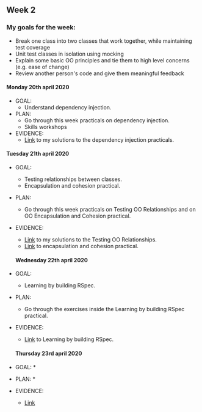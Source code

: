 ## Week 2

### My goals for the week:

* Break one class into two classes that work together, while maintaining test coverage
* Unit test classes in isolation using mocking
* Explain some basic OO principles and tie them to high level concerns (e.g. ease of change)
* Review another person's code and give them meaningful feedback


#### Monday 20th april 2020

* GOAL: 
   * Understand dependency injection.
* PLAN:
   * Go through this week practicals on dependency injection.
   * Skills workshops
* EVIDENCE:
   * [Link](https://github.com/mbrad26/tdd-practicals/tree/master/week_2_practicals) to my solutions to the  dependency injection practicals.


#### Tuesday 21th april 2020

* GOAL: 
   * Testing relationships between classes.
   * Encapsulation and cohesion practical.
* PLAN:
   * Go through this week practicals on Testing OO Relationships and on OO Encapsulation and Cohesion practical.
* EVIDENCE:
   * [Link](https://github.com/mbrad26/tdd-practicals/tree/master/testing-relationships-between-classes) to my solutions to the Testing OO Relationships.
   * [Link](https://github.com/mbrad26/tdd-practicals/tree/master/secret-diary) to encapsulation and cohesion practical.


   #### Wednesday 22th april 2020

* GOAL: 
   * Learning by building RSpec.
* PLAN:
   * Go through the exercises inside the Learning by building RSpec practical.
* EVIDENCE:
   * [Link](https://github.com/mbrad26/tdd-practicals/tree/master/learning-by-building-rspec) to Learning by building RSpec.

    #### Thursday 23rd april 2020

* GOAL: 
   * 
* PLAN:
   * 
* EVIDENCE:
   * [Link]()